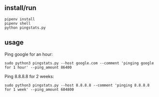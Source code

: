## install/run

    pipenv install
    pipenv shell
    python pingstats.py

## usage

Ping google for an hour:

    sudo python3 pingstats.py --host google.com --comment 'pinging google for 1 hour' --ping_amount 86400
    
Ping 8.8.8.8 for 2 weeks:

    sudo python3 pingstats.py --host 8.8.8.8 --comment 'pinging 8.8.8.8 for 1 week' --ping_amount 604800
